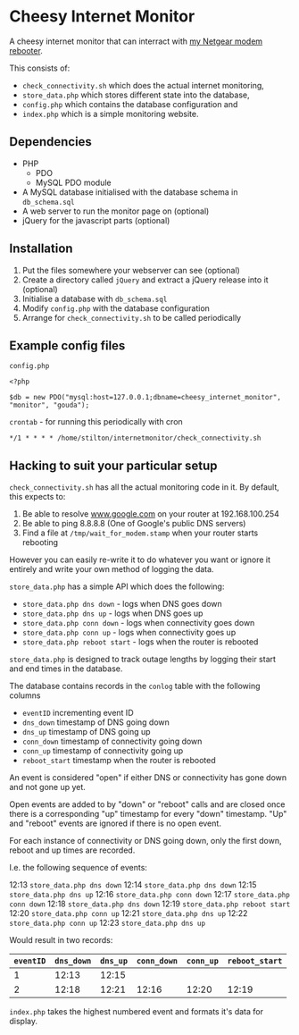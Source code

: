 # Cheesy Internet Monitor

A cheesy internet monitor that can interract with [my Netgear modem rebooter](https://github.com/SkUrRiEr/netgear_modem_rebooter).

This consists of:
 - `check_connectivity.sh` which does the actual internet monitoring,
 - `store_data.php` which stores different state into the database,
 - `config.php` which contains the database configuration and
 - `index.php` which is a simple monitoring website.

## Dependencies

 - PHP
   - PDO
   - MySQL PDO module
 - A MySQL database initialised with the database schema in `db_schema.sql`
 - A web server to run the monitor page on (optional)
 - jQuery for the javascript parts (optional)

## Installation

1. Put the files somewhere your webserver can see (optional)
2. Create a directory called `jQuery` and extract a jQuery release into it (optional)
3. Initialise a database with `db_schema.sql`
4. Modify `config.php` with the database configuration
5. Arrange for `check_connectivity.sh` to be called periodically

## Example config files

`config.php`
```
<?php

$db = new PDO("mysql:host=127.0.0.1;dbname=cheesy_internet_monitor", "monitor", "gouda");
```

`crontab` - for running this periodically with cron
```
*/1 * * * * /home/stilton/internetmonitor/check_connectivity.sh
```

## Hacking to suit your particular setup

`check_connectivity.sh` has all the actual monitoring code in it. By default, this expects to:
1. Be able to resolve www.google.com on your router at 192.168.100.254
2. Be able to ping 8.8.8.8 (One of Google's public DNS servers)
3. Find a file at `/tmp/wait_for_modem.stamp` when your router starts rebooting

However you can easily re-write it to do whatever you want or ignore it entirely and write your own method of logging the data.

`store_data.php` has a simple API which does the following:
 - `store_data.php dns down` - logs when DNS goes down
 - `store_data.php dns up` - logs when DNS goes up
 - `store_data.php conn down` - logs when connectivity goes down
 - `store_data.php conn up` - logs when connectivity goes up
 - `store_data.php reboot start` - logs when the router is rebooted

`store_data.php` is designed to track outage lengths by logging their start and end times in the database.

The database contains records in the `conlog` table with the following columns
 - `eventID` incrementing event ID
 - `dns_down` timestamp of DNS going down
 - `dns_up` timestamp of DNS going up
 - `conn_down` timestamp of connectivity going down
 - `conn_up` timestamp of connectivity going up
 - `reboot_start` timestamp when the router is rebooted

An event is considered "open" if either DNS or connectivity has gone down and not gone up yet.

Open events are added to by "down" or "reboot" calls and are closed once there is a corresponding "up" timestamp for every "down" timestamp. "Up" and "reboot" events are ignored if there is no open event.

For each instance of connectivity or DNS going down, only the first down, reboot and up times are recorded.

I.e. the following sequence of events:

12:13 `store_data.php dns down`
12:14 `store_data.php dns down`
12:15 `store_data.php dns up`
12:16 `store_data.php conn down`
12:17 `store_data.php conn down`
12:18 `store_data.php dns down`
12:19 `store_data.php reboot start`
12:20 `store_data.php conn up`
12:21 `store_data.php dns up`
12:22 `store_data.php conn up`
12:23 `store_data.php dns up`

Would result in two records:

| `eventID` | `dns_down` | `dns_up` | `conn_down` | `conn_up` | `reboot_start` |
| --------- | ---------- | -------- | ----------- | --------- | -------------- |
| 1         | 12:13      | 12:15    |             |           |                |
| 2         | 12:18      | 12:21    | 12:16       | 12:20     | 12:19          |

`index.php` takes the highest numbered event and formats it's data for display.

